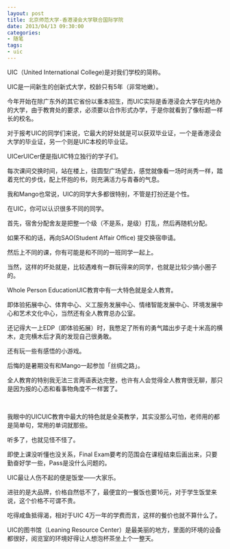 ```yaml
---
layout: post
title: 北京师范大学-香港浸会大学联合国际学院
date: 2013/04/13 09:30:00
categories:
- 随笔
tags:
- uic
---
```


UIC（United International College)是对我们学校的简称。

UIC是一间新生的创新式大学，校龄只有5年（非常地嫩）。

今年开始在除广东外的其它省份以重本招生，而UIC实际是香港浸会大学在内地办的大学，由于教育处的要求，必须要以合作形式办学，于是你就看到了像标题一样长的校名。

对于报考UIC的同学们来说，它最大的好处就是可以获双毕业证，一个是香港浸会大学的毕业证，另一个则是UIC本校的毕业证。

UICerUICer便是指UIC特立独行的学子们。

每次课间交换时间，站在楼上，往圆型广场望去，感觉就像看一场时尚秀一样，踏着充忙的步伐，配上怀抱的书，则充满活力与青春的气息。

我和Mango也常说，UIC的同学大多都很特别，不管是打扮还是个性。

在UIC，你可以认识很多不同的同学。

首先，宿舍分配舍友是把整一个级（不是系，是级）打乱，然后再随机分配。

如果不和的话，再向SAO(Student Affair Office) 提交换宿申请。

然后上不同的课，你有可能是和不同的一班同学一起上。

当然，这样的坏处就是，比较遇难有一群玩得来的同学，也就是比较少搞小圈子的。

Whole Person EducationUIC教育中有一大特色就是全人教育。

即体验拓展中心、体育中心、义工服务发展中心、情绪智能发展中心、环境发展中心和艺术文化中心，当然还有全人教育总办公室。

还记得大一上EDP（即体验拓展）时，我憋足了所有的勇气踏出步子走十米高的横木，走完横木后才真的发现自己很勇敢。

还有玩一些有感悟的小游戏。

后悔的是暑期没有和Mango一起参加「丝绸之路」。

全人教育的特别我无法三言两语表达完整，也许有人会觉得全人教育很无聊，那只是因为报的心态和看事物角度不一样罢了。

 

我眼中的UICUIC教育中最大的特色就是全英教学，其实没那么可怕，老师用的都是简单句，常用的单词就那些。

听多了，也就见怪不怪了。

即使上课没听懂也没关系，Final Exam要考的范围会在课程结束后画出来，只要勤奋好学一些，Pass是没什么问题的。

UIC最让人伤不起的便是饭堂——大家乐。

进驻的是大品牌，价格自然低不了，最便宜的一餐饭也要16元，对于学生饭堂来说，这个价格不可谓不贵。

吃得咸鱼抵得渴，相对于UIC 4万一年的学费而言，这样的餐价也就不算什么了。

UIC的图书馆（Leaning Resource Center）是最美丽的地方，里面的环境的设备都很好，阅览室的环境好得让人想泡杯茶坐上个一整天。

